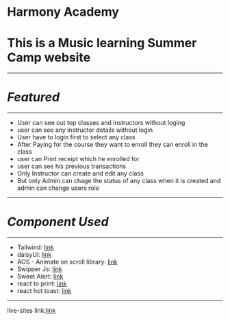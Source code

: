 # **Harmony Academy**

# **This is a Music learning Summer Camp website**

---

# _Featured_

---

- User can see out top classes and instructors without loging
- user can see any instructor details without login
- User have to login first to select any class
- After Paying for the course they want to enroll they can enroll in the class
- user can Print receipt which he enrolled for
- user can see his previous transactions
- Only Instructor can create and edit any class
- But only Admin can chage the status of any class when it is created and admin can change users role

---

# _Component Used_

---

- Tailwind: [link](https://tailwindcss.com/docs/installation)
- daisyUi: [link](https://daisyui.com/components/)
- AOS - Animate on scroll library: [link](https://www.npmjs.com/package/aos)
- Swipper Js: [link](https://swiperjs.com/react)
- Sweet Alert: [link](https://sweetalert2.github.io/#usaget)
- react to print: [link](https://github.com/gregnb/react-to-print)
- react hot toast: [link](https://react-hot-toast.com/)

---

live-sites link:[link](https://harmonyacademy0609.web.app/)
